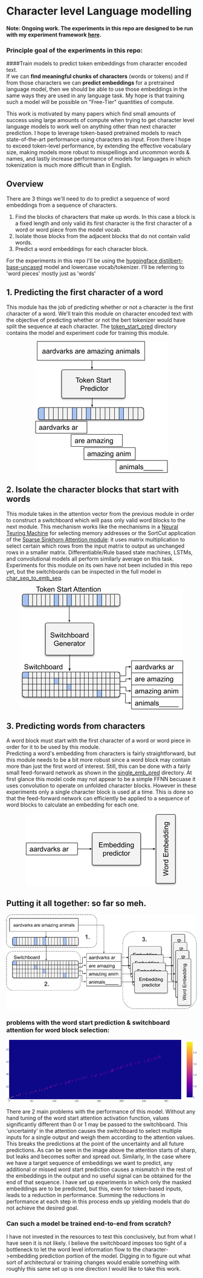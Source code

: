 # Character level Language modelling

#### Note: Ongoing work. The experiments in this repo are designed to be run with my experiment framework [here](https://github.com/jtuckerk/experiment_framework).

### Principle goal of the experiments in this repo:

####Train models to predict token embeddings from character encoded text.<br>
If we can **find meaningful chunks of characters** (words or tokens) 
and if from those characters we can **predict embeddings** for a pretrained language model, 
then we should be able to use those embeddings in the same ways they are used in any language task. My hope is that training such a model will be possible on "Free-Tier" quantities of compute. 

This work is motivated by many papers which find small amounts of success using large amounts of compute when trying to get character level language models to work well on anything other than next character prediction. I hope to leverage token-based pretrained models to reach state-of-the-art performance using characters as input. From there I hope to exceed token-level performance, by extending the effective vocabulary size, making models more robust to misspellings and uncommon words & names, and lastly increase performance of models for languages in which tokenization is much more difficult than in English.

## Overview
There are 3 things we'll need to do to predict a sequence of word embeddings from a sequence of characters.

1. Find the blocks of characters that make up words. In this case a block is a fixed length and only valid its first character is the first character of a word or word piece from the model vocab.
2. Isolate those blocks from the adjacent blocks that do not contain valid words.
3. Predict a word embeddings for each character block.

For the experiments in this repo I'll be using the [huggingface distilbert-base-uncased](https://huggingface.co/transformers/model_doc/distilbert.html) model and lowercase vocab/tokenizer. I'll be referring to 'word pieces' mostly just as 'words'

## 1. Predicting the first character of a word
This module has the job of predicting whether or not a character is the first character of a word.
We'll train this module on character encoded text with the objective of predicting whether or not the bert tokenizer would have split the sequence at each character. The [token_start_pred](token_start_pred) directory contains the model and experiment code for training this module.
<p align="center">
  <img src="images/char_lm_word_attn_rotated.png">
</p>

## 2. Isolate the character blocks that start with words
This module takes in the attention vector from the previous module in order to construct a switchboard which will pass only valid word blocks to the next module. This mechanism works like the mechanisms in a [Neural Teuring Machine](https://arxiv.org/abs/1410.5401) for selecting memory addresses or the SortCut application of the [Sparse Sinkhorn Attention module](https://arxiv.org/abs/2002.11296): it uses matrix multiplication to select certain which rows from the input matrix to output as unchanged rows in a smaller matrix. Differentiable/Rule based state machines, LSTMs, and convolutional models all perform similarly average on this task. Experiments for this module on its own have not been included in this repo yet, but the switchboards can be inspected in the full model in [char_seq_to_emb_seq](char_seq_to_emb_seq).

<p align="center">
  <img src="images/char_lm_switchboard_rotated.png">
</p>

## 3. Predicting words from characters
A word block must start with the first character of a word or word piece in order for it to be used by this module.<br>
Predicting a word's embedding from characters is fairly straightforward, but this module needs to be a bit more robust since a word block may contain more than just the first word of interest. Still, this can be done with a fairly small feed-forward network as shown in the [single_emb_pred](single_emb_pred) directory. At first glance this model code may not appear to be a simple FFNN becuase it uses convolution to operate on unfolded character blocks. However in these experiments only a single character block is used at a time. This is done so that the feed-forward network can efficiently be applied to a sequence of word blocks to calculate an embedding for each one.<br>

<p align="center">
  <img src="images/char_lm_emb_pred_single.png">
</p>

## Putting it all together: so far so meh.
<p align="center">
  <img src="images/char_lm_full_labeled.png">
</p>

### problems with the word start prediction & switchboard attention for word block selection:
<p align="center">
  <img src="images/leaky_switchboard.png">
</p>

There are 2 main problems with the performance of this model. Without any hand tuning of the word start attention activation function, values significantly different than 0 or 1 may be passed to the switchboard. This 'uncertainty' in the attention causes the switchboard to select multiple inputs for a single output and weigh them according to the attention values. This breaks the predictions at the point of the uncertainty and all future predictions.  As can be seen in the image above the attention starts of sharp, but leaks and becomes softer and spread out. 
Similarly, In the case where we have a target sequence of embeddings we want to predict, any additional or missed word start prediction causes a mismatch in the rest of the embeddings in the output and no useful signal can be obtained for the end of that sequence. I have set up experiments in which only the masked embeddings are to be predicted, but this, even for token-based inputs, leads to a reduction in performance. Summing the reductions in performance at each step in this process ends up yielding models that do not achieve the desired goal.

### Can such a model be trained end-to-end from scratch?
I have not invested in the resources to test this conclusively, but from what I have seen it is not likely. I believe the switchboard imposes too tight of a bottleneck to let the word level information flow to the character->embedding prediction portion of the model. Digging in to figure out what sort of architectural or training changes would enable something with roughly this same set up is one direction I would like to take this work.
